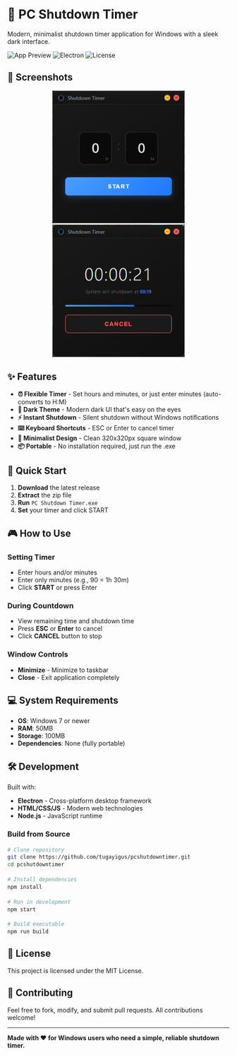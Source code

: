 # 🔌 PC Shutdown Timer

Modern, minimalist shutdown timer application for Windows with a sleek dark interface.

![App Preview](https://img.shields.io/badge/Windows-7%2B-blue) ![Electron](https://img.shields.io/badge/Electron-28.x-green) ![License](https://img.shields.io/badge/License-MIT-yellow)

## 📸 Screenshots

<div align="center">
  <img src="ss1.png" alt="Timer Setup" width="300">
  <img src="ss2.png" alt="Timer Running" width="300">
</div>

## ✨ Features

- **⏰ Flexible Timer** - Set hours and minutes, or just enter minutes (auto-converts to H:M)
- **🌙 Dark Theme** - Modern dark UI that's easy on the eyes
- **⚡ Instant Shutdown** - Silent shutdown without Windows notifications
- **⌨️ Keyboard Shortcuts** - ESC or Enter to cancel timer
- **🎯 Minimalist Design** - Clean 320x320px square window
- **📦 Portable** - No installation required, just run the .exe

## 🚀 Quick Start

1. **Download** the latest release
2. **Extract** the zip file
3. **Run** `PC Shutdown Timer.exe`
4. **Set** your timer and click START

## 🎮 How to Use

### Setting Timer
- Enter hours and/or minutes
- Enter only minutes (e.g., 90 = 1h 30m)
- Click **START** or press Enter

### During Countdown
- View remaining time and shutdown time
- Press **ESC** or **Enter** to cancel
- Click **CANCEL** button to stop

### Window Controls
- **Minimize** - Minimize to taskbar
- **Close** - Exit application completely

## 💻 System Requirements

- **OS**: Windows 7 or newer
- **RAM**: 50MB
- **Storage**: 100MB
- **Dependencies**: None (fully portable)

## 🛠️ Development

Built with:
- **Electron** - Cross-platform desktop framework
- **HTML/CSS/JS** - Modern web technologies
- **Node.js** - JavaScript runtime

### Build from Source

```bash
# Clone repository
git clone https://github.com/tugayigus/pcshutdowntimer.git
cd pcshutdowntimer

# Install dependencies
npm install

# Run in development
npm start

# Build executable
npm run build
```

## 📝 License

This project is licensed under the MIT License.

## 🤝 Contributing

Feel free to fork, modify, and submit pull requests. All contributions welcome!

---

**Made with ❤️ for Windows users who need a simple, reliable shutdown timer.**